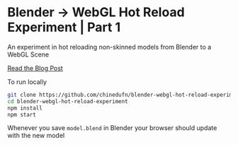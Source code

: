# Blender -> WebGL Hot Reload Experiment | Part 1

An experiment in hot reloading non-skinned models from Blender to a WebGL Scene

[Read the Blog Post](http://chinedufn.com/blender-web-hot-reload-obj/)


To run locally

```sh
git clone https://github.com/chinedufn/blender-webgl-hot-reload-experiment
cd blender-webgl-hot-reload-experiment
npm install
npm start
```

Whenever you save `model.blend` in Blender your browser should update with the new model
